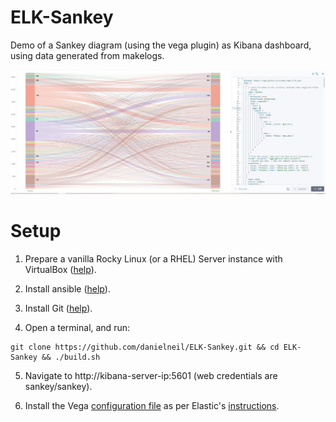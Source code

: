 # ELK-Sankey

Demo of a Sankey diagram (using the vega plugin) as Kibana dashboard, using data generated from makelogs. 

<p align="center">
  <img src="https://github.com/danielneil/ELK-Sankey/blob/main/sankey-demo.JPG?raw=true">
</p>


# Setup

1. Prepare a vanilla Rocky Linux (or a RHEL) Server instance with VirtualBox ([help](https://kifarunix.com/install-rocky-linux-8-on-virtualbox/)).

2. Install ansible ([help](https://www.how2shout.com/linux/how-to-install-ansible-on-rocky-linux-8-or-almalinux/)).

3. Install Git ([help](https://tastethelinux.com/2021/08/06/how-to-install-git-on-rocky-linux-8-ec2-aws/)).

4. Open a terminal, and run:
```
git clone https://github.com/danielneil/ELK-Sankey.git && cd ELK-Sankey && ./build.sh
```
5. Navigate to http://kibana-server-ip:5601 (web credentials are sankey/sankey).

6. Install the Vega [configuration file](https://github.com/danielneil/ELK-Sankey/blob/main/vega-code.json) as per Elastic's [instructions](https://www.elastic.co/blog/sankey-visualization-with-vega-in-kibana).
